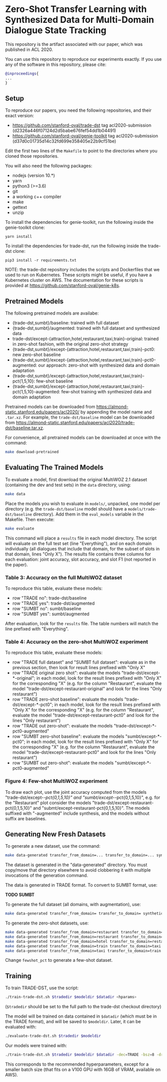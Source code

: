 # Zero-Shot Transfer Learning with Synthesized Data for Multi-Domain Dialogue State Tracking

This repository is the artifact associated with our paper, which was published in ACL 2020.

You can use this repository to reproduce our experiments exactly.
If you use any of the software in this repository, please cite:

```bibtex
@inproceedings{
...
}
```

## Setup

To reproduce our papers, you need the following repositories, and their exact version:

- <https://github.com/stanford-oval/trade-dst> tag acl2020-submission (d2326a446f07124d2d5babe676fef54dd1b04491)
- <https://github.com/stanford-oval/genie-toolkit> tag acl2020-submission (d37d0c01735d14c32fd699e358405e22b9cf51be)

Edit the first two lines of the `Makefile` to point to the directories where you cloned those repositories.

You will also need the following packages:
- nodejs (version 10.*)
- yarn
- python3 (>=3.6)
- git
- a working c++ compiler
- make
- gettext
- unzip

To install the dependencies for genie-toolkit, run the following inside the genie-toolkit clone:
```
yarn install
```

To install the dependencies for trade-dst, run the following inside the trade-dst clone:
```
pip3 install -r requirements.txt
```

NOTE: the trade-dst repository includes the scripts and Dockerfiles that we used to run on Kubernetes. These scripts might be useful, if you have a Kubernetes cluster on AWS. The documentation for these scripts is provided at <https://github.com/stanford-oval/genie-k8s>.

## Pretrained Models

The following pretrained models are availabe:

- {trade-dst,sumbt}/baseline: trained with full dataset
- {trade-dst,sumbt}/augmented: trained with full dataset and synthesized data
- trade-dst/except-{attraction,hotel,restaurant,taxi,train}-original: trained in zero-shot fashion, with the original zero-shot strategy
- {trade-dst,sumbt}/except-{attraction,hotel,restaurant,taxi,train}-pct0: new zero-shot baseline
- {trade-dst,sumbt}/except-{attraction,hotel,restaurant,taxi,train}-pct0-augmented: our approach: zero-shot with synthesized data and domain adaptation
- {trade-dst,sumbt}/except-{attraction,hotel,restaurant,taxi,train}-pct{1,5,10}: few-shot baseline
- {trade-dst,sumbt}/except-{attraction,hotel,restaurant,taxi,train}-pct{1,5,10}-augmented: few-shot training with synthesized data and domain adaptation 

Pretrained models can be downloaded from <https://almond-static.stanford.edu/papers/acl2020/> by appending the model name and `.tar.xz`. For example, the `trade-dst/baseline` model can be downloaded from <https://almond-static.stanford.edu/papers/acl2020/trade-dst/baseline.tar.xz>.

For convenience, all pretrained models can be downloaded at once with the command:
```bash
make download-pretrained
```

## Evaluating The Trained Models

To evaluate a model, first download the original MultiWOZ 2.1 dataset (containing the dev and test sets) in the `data` directory, using:
```bash
make data
```

Place the models you wish to evaluate in `models/`, unpacked, one model per directory (e.g. the `trade-dst/baseline` model should have a `models/trade-dst/baseline` directory). Add them in the `eval_models` variable in the Makefile.
Then execute:
```bash
make evaluate
```

This command will place a `results` file in each model directory. The script will evaluate on the full test set (line "Everything"), and on each domain individually (all dialogues that include that domain, for the subset of slots in that domain, lines "Only X"). The results file contains three columns for each evaluation: joint accuracy, slot accuracy, and slot F1 (not reported in the paper).

### Table 3: Accuracy on the full MultiWOZ dataset

To reproduce this table, evaluate these models:
- row "TRADE no": trade-dst/baseline
- row "TRADE yes": trade-dst/augmented
- row "SUMBT no": sumbt/baseline
- row "SUMBT yes": sumbt/augmented

After evaluation, look for the `results` file. The table numbers will match the line prefixed with "Everything".

### Table 4: Accuracy on the zero-shot MultiWOZ experiment

To reproduce this table, evaluate these models:
- row "TRADE full dataset" and "SUMBT full dataset": evaluate as in the previous section, then look for result lines prefixed with "Only X"
- row "TRADE original zero shot": evaluate the models "trade-dst/except-*-original"; in each model, look for the result lines prefixed with "Only X" for the corresponding "X" (e.g. for the column "Restaurant", evaluate the model "trade-dst/except-restaurant-original" and look for the lines "Only restaurant")
- row "TRADE zero-shot baseline": evaluate the models "trade-dst/except-*-pct0"; in each model, look for the result lines prefixed with "Only X" for the corresponding "X" (e.g. for the column "Restaurant", evaluate the model "trade-dst/except-restaurant-pct0" and look for the lines "Only restaurant")
- row "TRADE out zero-shot": evaluate the models "trade-dst/except-*-pct0-augmented" 
- row "SUMBT zero-shot baseline": evaluate the models "sumbt/except-*-pct0"; in each model, look for the result lines prefixed with "Only X" for the corresponding "X" (e.g. for the column "Restaurant", evaluate the model "trade-dst/except-restaurant-pct0" and look for the lines "Only restaurant")
- row "SUMBT out zero-shot": evaluate the models "sumbt/except-*-pct0-augmented" 

### Figure 4: Few-shot MultiWOZ experiment

To draw each plot, use the joint accuracy computed from the models "trade-dst/except-*-pct{0,1,5,10}" and "sumbt/except-*-pct{0,1,5,10}", e.g. for the "Restaurant" plot consider the models "trade-dst/except-restaurant-pct{0,1,5,10}" and "submt/except-restaurant-pct{0,1,5,10}". The models suffixed with "-augmented" include synthesis, and the models without suffix are baselines.

## Generating New Fresh Datasets

To generate a new dataset, use the command:

```bash
make data-generated transfer_from_domain=... transfer_to_domain=... synthetic_gen_domains=... fewshot_pct=... synthetic_sample_prob=...
```

The dataset is generated in the "data-generated" directory. You must copy/move that directory elsewhere to avoid clobbering it with multiple invocations of the generation command.

The data is generated in TRADE format. To convert to SUMBT format, use:

**TODO SUMBT**

To generate the full dataset (all domains, with augmentation), use:
```bash
make data-generated transfer_from_domain= transfer_to_domain= synthetic_gen_domains="attraction hotel restaurant taxi train" synthetic_sample_prob=0.03
```

To generate the zero-shot datasets, use:
```bash
make data-generated transfer_from_domain=restaurant transfer_to_domain=attraction synthetic_gen_domains=attraction fewshot_pct=0 synthetic_sample_prob=0.06
make data-generated transfer_from_domain=restaurant transfer_to_domain=hotel synthetic_gen_domains=hotel fewshot_pct=0 synthetic_sample_prob=0.06
make data-generated transfer_from_domain=hotel transfer_to_domain=restaurant synthetic_gen_domains=restaurant fewshot_pct=0 synthetic_sample_prob=0.06
make data-generated transfer_from_domain=train transfer_to_domain=taxi synthetic_gen_domains=taxi fewshot_pct=0 synthetic_sample_prob=0.06
make data-generated transfer_from_domain=taxi transfer_to_domain=train synthetic_gen_domains=train fewshot_pct=0 synthetic_sample_prob=0.06
```

Change `fewshot_pct` to generate a few-shot dataset.

## Training

To train TRADE-DST, use the script:

```bash
./train-trade-dst.sh $tradedir $modeldir $datadir <hparams>
```

(`$tradedir` should be set to the full path to the trade-dst checkout directory)

The model will be trained on data contained in `$datadir` (which must be in the TRADE format), and will be saved to `$modeldir`. Later, it can be evaluated with:
```bash
./evaluate-trade-dst.sh $tradedir $modeldir
```

Our models were trained with:
```bash
./train-trade-dst.sh $tradedir $modeldir $datadir -dec=TRADE -bsz=8 -dr=0.2 -lr=0.001 -le=1
```

This corresponds to the recommended hyperparameters, except for a smaller batch size (that fits on a V100 GPU with 16GB of VRAM, available on AWS).
